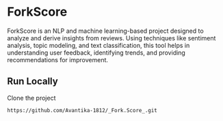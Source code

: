# ForkScore
ForkScore is an NLP and machine learning-based project designed to analyze and derive insights from reviews. Using techniques like sentiment analysis, topic modeling, and text classification, this tool helps in understanding user feedback, identifying trends, and providing recommendations for improvement.
## Run Locally
Clone the project

```bash
https://github.com/Avantika-1812/_Fork.Score_.git
```
